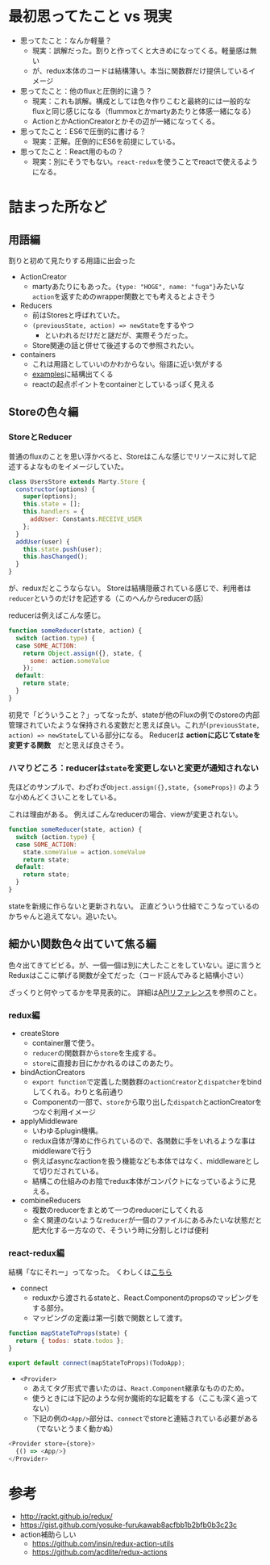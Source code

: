 
# 最初思ってたこと vs 現実
- 思ってたこと：なんか軽量？
	- 現実：誤解だった。割りと作ってくと大きめになってくる。軽量感は無い
	- が、redux本体のコードは結構薄い。本当に関数群だけ提供しているイメージ
- 思ってたこと：他のfluxと圧倒的に違う？
	- 現実：これも誤解。構成としては色々作りこむと最終的には一般的なfluxと同じ感じになる（flummoxとかmartyあたりと体感一緒になる）
	- ActionとかActionCreatorとかその辺が一緒になってくる。
- 思ってたこと：ES6で圧倒的に書ける？
	- 現実：正解。圧倒的にES6を前提にしている。
- 思ってたこと：React用のもの？
	- 現実：別にそうでもない。`react-redux`を使うことでreactで使えるようになる。


# 詰まった所など
## 用語編
割りと初めて見たりする用語に出会った

- ActionCreator
	- martyあたりにもあった。`{type: "HOGE", name: "fuga"}`みたいな`action`を返すためのwrapper関数とでも考えるとよさそう
- Reducers
	- 前はStoresと呼ばれていた。
	- `(previousState, action) => newState`をするやつ
		- といわれるだけだと謎だが、実際そうだった。
	- Store関連の話と併せて後述するので参照されたい。
- containers
	- これは用語としていいのかわからない。俗語に近い気がする
	- [examples](https://github.com/rackt/redux/tree/master/examples)に結構出てくる
	- reactの起点ポイントをcontainerとしているっぽく見える

## Storeの色々編

### StoreとReducer
普通のfluxのことを思い浮かべると、Storeはこんな感じでリソースに対して記述するよなものをイメージしていた。

```js
class UsersStore extends Marty.Store {
  constructor(options) {
    super(options);
    this.state = [];
    this.handlers = {
      addUser: Constants.RECEIVE_USER
    };
  }
  addUser(user) {
    this.state.push(user);
    this.hasChanged();
  }
}
```

が、reduxだとこうならない。
Storeは結構隠蔽されている感じで、利用者は`reducer`というのだけを記述する（このへんからreducerの話）

reducerは例えばこんな感じ。

```js
function someReducer(state, action) {
  switch (action.type) {
  case SOME_ACTION:
    return Object.assign({}, state, {
      some: action.someValue
    });
  default:
    return state;
  }
}
```

初見で「どういうこと？」ってなったが、stateが他のFluxの例でのstoreの内部管理されていたような保持される変数だと思えば良い。これが`(previousState, action) => newState`している部分になる。
Reducerは __actionに応じてstateを変更する関数__　だと思えば良さそう。

### ハマりどころ：reducerは`state`を変更しないと変更が通知されない
先ほどのサンプルで、わざわざ`Object.assign({},state, {someProps})` のような小めんどくさいことをしている。

これは理由がある。
例えばこんなreducerの場合、viewが変更されない。

```動かないパターン.js
function someReducer(state, action) {
  switch (action.type) {
  case SOME_ACTION:
  	state.someValue = action.someValue
    return state;
  default:
    return state;
  }
}
```

stateを新規に作らないと更新されない。
正直どういう仕組でこうなっているのかちゃんと追えてない。追いたい。

## 細かい関数色々出ていて焦る編
色々出てきてビビる。が、一個一個は別に大したことをしていない。逆に言うとReduxはここに挙げる関数が全てだった（コード読んでみると結構小さい）

ざっくりと何やってるかを早見表的に。
詳細は[APIリファレンス](http://rackt.github.io/redux/)を参照のこと。

### redux編
- createStore
	- container層で使う。
	- `reducer`の関数群から`store`を生成する。
	- `store`に直接お目にかかれるのはこのあたり。
- bindActionCreators
	- `export function`で定義した関数群の`actionCreator`と`dispatcher`をbindしてくれる。わりと名前通り
	- Componentの一部で、`store`から取り出した`dispatch`とactionCreatorをつなぐ利用イメージ
- applyMiddleware
	- いわゆるplugin機構。
	- redux自体が薄めに作られているので、各関数に手をいれるような事はmiddlewareで行う
	- 例えばasyncなactionを扱う機能なども本体ではなく、middlewareとして切りだされている。
	- 結構この仕組みのお陰でredux本体がコンパクトになっているように見える。
- combineReducers
	- 複数のreducerをまとめて一つのreducerにしてくれる
	- 全く関連のないような`reducer`が一個のファイルにあるみたいな状態だと肥大化する一方なので、そういう時に分割しとけば便利

### react-redux編
結構「なにそれー」ってなった。
くわしくは[こちら](http://rackt.github.io/redux/docs/basics/UsageWithReact.html)

- connect
	- reduxから渡されるstateと、React.Componentのpropsのマッピングをする部分。
	- マッピングの定義は第一引数で関数として渡す。

```connectの例.js
function mapStateToProps(state) {
  return { todos: state.todos };
}

export default connect(mapStateToProps)(TodoApp);
```

- `<Provider>`
	- あえてタグ形式で書いたのは、`React.Component`継承なもののため。
	- 使うときには下記のような何か魔術的な記載をする（ここも深く追ってない）
	- 下記の例の`<App/>`部分は、`connect`でstoreと連結されている必要がある（でないとうまく動かぬ）

```Provierの例.js
<Provider store={store}>
  {() => <App/>}
</Provider>
```


# 参考
- http://rackt.github.io/redux/
- https://gist.github.com/yosuke-furukawab8acfbb1b2bfb0b3c23c
- action補助らしい
	- https://github.com/insin/redux-action-utils
	- https://github.com/acdlite/redux-actions
